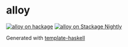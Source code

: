 # alloy
[![alloy on hackage](https://img.shields.io/hackage/v/alloy)](http://hackage.haskell.org/package/alloy)
[![alloy on Stackage Nightly](https://stackage.org/package/alloy/badge/nightly)](https://stackage.org/nightly/package/alloy)

Generated with [template-haskell](https://github.com/jonascarpay/template-haskell)
